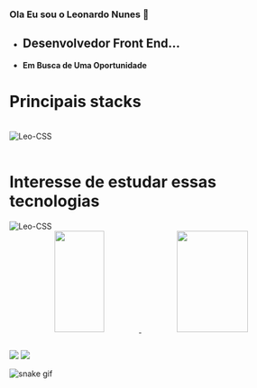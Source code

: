 ### Ola Eu sou o Leonardo Nunes 👋

- ## Desenvolvedor Front End...
-  <strong>Em Busca de Uma  Oportunidade</strong>
  #  Principais stacks
   <div style="display: inline_block"><br>
       <img align="center" alt="Leo-CSS"  src="https://skillicons.dev/icons?i=react,javascript,typescript,firebase,vite,styledcomponents,html,css,scss&theme=dark">
    </div><br>
  <h1>
       Interesse de estudar essas tecnologias
  </h1>
     <img align="center" alt="Leo-CSS"  src="https://skillicons.dev/icons?i=next,jest,typescript,node&theme=dark">
<div align="center" >
  <a href="https://github.com/leonardofx1">
  <img width="42%" height="180em" src="https://github-readme-stats.vercel.app/api?username=leonardofx1&show_icons=true&theme=dark&include_all_commits=true&count_private=true"/>
  <img width="50%" height="180em" src="https://github-readme-stats.vercel.app/api/top-langs/?username=leonardofx1&layout=compact&langs_count=7&theme=dark"/>
</div>

##

<div> 
  <a href = "mailto:leonardonunesfreitas1@gmail.com"><img src="https://img.shields.io/badge/-Gmail-%23333?style=for-the-badge&logo=gmail&logoColor=white" target="_blank"></a>
  <a href="https://www.linkedin.com/in/leonardo-nunes-freitas-798ba1239/" target="_blank"><img src="https://img.shields.io/badge/-LinkedIn-%230077B5?style=for-the-badge&logo=linkedin&logoColor=white" target="_blank"></a></div>
 
![snake gif](https://github.com/leonardofx1/leonardofx1/blob/output/github-contribution-grid-snake.svg)
